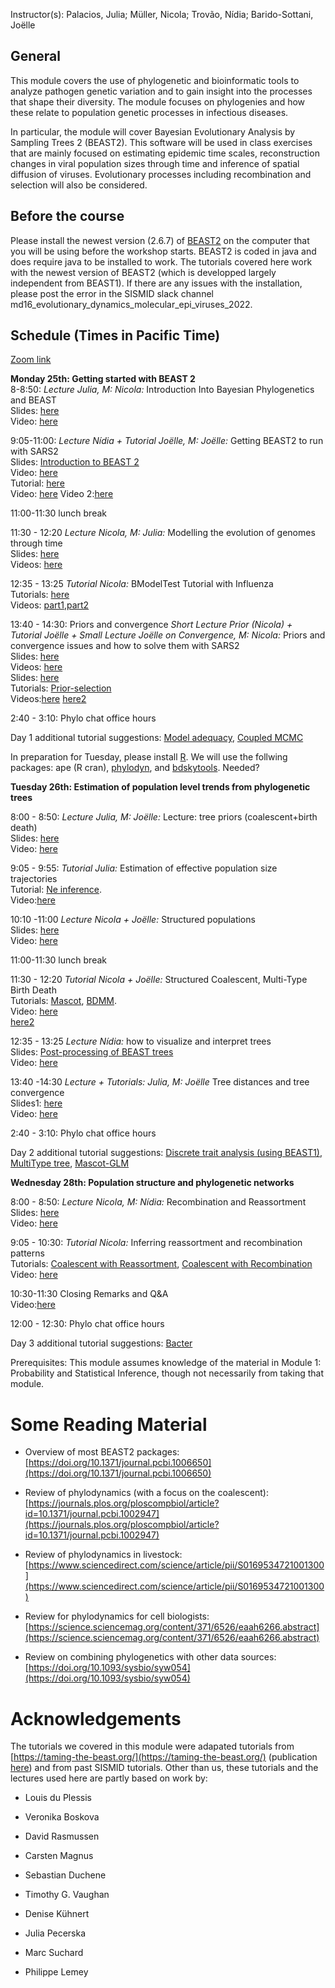 


<p>  </p>

<p>  </p>

Instructor(s):
Palacios, Julia; Müller, Nicola; Trovão, Nídia; Barido-Sottani, Joëlle

## General

This module covers the use of phylogenetic and bioinformatic tools to analyze pathogen genetic variation and to gain insight into the processes that shape their diversity. The module focuses on phylogenies and how these relate to population genetic processes in infectious diseases.

In particular, the module will cover Bayesian Evolutionary Analysis by Sampling Trees 2 (BEAST2). This software will be used in class exercises that are mainly focused on estimating epidemic time scales, reconstruction changes in viral population sizes through time and inference of spatial diffusion of viruses. Evolutionary processes including recombination and selection will also be considered.

## Before the course

Please install the newest version (2.6.7) of  [BEAST2](https://www.beast2.org/) on the computer that you will be using before the workshop starts.
BEAST2 is coded in java and does require java to be installed to work.
The tutorials covered here work with the newest version of BEAST2 (which is developped largely independent from BEAST1).
If there are any issues with the installation, please post the error in the SISMID slack channel md16_evolutionary_dynamics_molecular_epi_viruses_2022.

## Schedule (Times in Pacific Time)

[Zoom link](https://stanford.zoom.us/j/93968078131?pwd=dDJOejNKZU43clNRN01XN05BWWRsdz09) <br />


**Monday 25th: Getting started with BEAST 2** <br />
8-8:50: *Lecture Julia, M: Nicola:* Introduction Into Bayesian Phylogenetics and BEAST<br />
                Slides: [here](https://github.com/JuliaPalacios/SISMID_EvolutionaryDynamics/blob/master/Lectures/2022-07-25_Introduction.pdf?raw=true)<br />
                Video: [here](https://stanford.zoom.us/rec/share/66uvMHNM7Heu1mPUzRAYn-iLYe96Poy3F1ikeZVVIqPX792fjCmjT7aravPDiZpl.rJVvJEiUldq_SKOE?startTime=1658761529000)

9:05-11:00:  *Lecture Nídia + Tutorial Joëlle, M: Joëlle:*  Getting BEAST2 to run with SARS2 <br />
                Slides: [Introduction to BEAST 2](https://github.com/JuliaPalacios/SISMID_EvolutionaryDynamics/blob/master/Lectures/2021-07-21_IntroductionToBEAST2_NT.pdf)<br />
                Video: [here](https://stanford.zoom.us/rec/share/66uvMHNM7Heu1mPUzRAYn-iLYe96Poy3F1ikeZVVIqPX792fjCmjT7aravPDiZpl.rJVvJEiUldq_SKOE?startTime=1658765295000)<br />
                Tutorial: [here](https://github.com/JuliaPalacios/SISMID_EvolutionaryDynamics/blob/master/Tutorials/Introduction-to-BEAST2.zip?raw=true)<br />
                Video: [here](https://stanford.zoom.us/rec/share/66uvMHNM7Heu1mPUzRAYn-iLYe96Poy3F1ikeZVVIqPX792fjCmjT7aravPDiZpl.rJVvJEiUldq_SKOE?startTime=1658771657000)
Video 2:[here](https://stanford.zoom.us/rec/share/66uvMHNM7Heu1mPUzRAYn-iLYe96Poy3F1ikeZVVIqPX792fjCmjT7aravPDiZpl.rJVvJEiUldq_SKOE?startTime=1658768741000)

11:00-11:30 lunch break

11:30 - 12:20 *Lecture Nicola, M: Julia:* Modelling the evolution of genomes through time<br />
                Slides: [here](https://github.com/JuliaPalacios/SISMID_EvolutionaryDynamics/blob/master/Lectures/2022-07-26-sismid_evol_nfm.pptx?raw=true)<br />
                Videos: [here]() 
                
12:35 - 13:25 *Tutorial Nicola:* BModelTest Tutorial with Influenza <br />
                Tutorials: [here](https://github.com/JuliaPalacios/SISMID_EvolutionaryDynamics/blob/master/Tutorials/2021-07-22_BModelTest.zip?raw=true)<br />
                Videos: [part1](),[part2]()


13:40 - 14:30: Priors and convergence
*Short Lecture Prior (Nicola) + Tutorial Joëlle + Small Lecture Joëlle on Convergence, M: Nicola:* Priors and convergence issues and how to solve them with SARS2 <br />
                Slides: [here](https://github.com/JuliaPalacios/SISMID_EvolutionaryDynamics/blob/master/Lectures/2021-07-22_priors_nfm.pptx?raw=true)<br />
                Videos: [here]()<br />
                Slides: [here](https://github.com/JuliaPalacios/SISMID_EvolutionaryDynamics/blob/master/Lectures/2020-07-27_troubleshooting.pptx?raw=true)<br />
                Tutorials: [Prior-selection](https://github.com/JuliaPalacios/SISMID_EvolutionaryDynamics/blob/master/Tutorials/Prior-selection.zip?raw=true)<br />
                Videos:[here]()
                [here2]()

2:40 - 3:10: Phylo chat office hours


Day 1 additional tutorial suggestions: [Model adequacy](https://taming-the-beast.org/tutorials/adequacy_tutorial/), [Coupled MCMC](https://taming-the-beast.org/tutorials/CoupledMCMC-Tutorial/) 

              

In preparation for Tuesday, please install [R](https://www.r-project.org). We will use the follwing packages: ape (R cran), [phylodyn](https://github.com/mdkarcher/phylodyn), and [bdskytools](https://github.com/laduplessis/bdskytools). Needed?

**Tuesday 26th: Estimation of population level trends from phylogenetic trees**


8:00 - 8:50: *Lecture Julia, M: Joëlle:* Lecture: tree priors (coalescent+birth death) <br />
                Slides: [here](https://github.com/JuliaPalacios/SISMID_EvolutionaryDynamics/blob/master/Lectures/2021-07-22_tree_priors.pdf?raw=true)<br />                Video: [here]()

9:05 - 9:55: *Tutorial Julia:* Estimation of effective population size trajectories <br />
                Tutorial: [Ne inference](https://github.com/JuliaPalacios/SISMID_EvolutionaryDynamics/raw/master/Tutorials/Ne_inference.zip?raw=true).<br />
                Video:[here]()
                
10:10 -11:00 *Lecture Nicola + Joëlle:* Structured populations <br />
                Slides: [here](https://github.com/JuliaPalacios/SISMID_EvolutionaryDynamics/blob/master/Lectures/2022-07-26-sismid_structured_nfm.pptx?raw=true)<br />
                Video: [here]()
                
11:00-11:30 lunch break


11:30 - 12:20 *Tutorial Nicola + Joëlle:* Structured Coalescent, Multi-Type Birth Death <br />
                Tutorials: [Mascot](https://github.com/JuliaPalacios/SISMID_EvolutionaryDynamics/blob/master/Tutorials/Mascot-Tutorial.zip?raw=true), [BDMM](https://github.com/JuliaPalacios/SISMID_EvolutionaryDynamics/blob/master/Tutorials/Structured-birth-death-model.zip?raw=true).<br />
                Video: [here]()<br/>
                [here2]()
                
12:35 - 13:25 *Lecture Nídia:*  how to visualize and interpret trees <br />
                Slides: [Post-processing of BEAST trees](https://github.com/JuliaPalacios/SISMID_EvolutionaryDynamics/blob/master/Lectures/2021-07-23_FigTreeTutorial_NT.pdf)<br />
                Video: [here]()
                
                
13:40 -14:30
*Lecture + Tutorials: Julia, M: Joëlle* Tree distances and tree convergence <br />
                Slides1: [here](https://github.com/JuliaPalacios/SISMID_EvolutionaryDynamics/blob/master/Lectures/2021-07-22_Summary_Trees.pdf?raw=true)<br />
                Video: [here]()

               

2:40 - 3:10: Phylo chat office hours

Day 2 additional tutorial suggestions: [Discrete trait analysis (using BEAST1)](http://beast.community/workshop_discrete_diffusion), [MultiType tree](https://taming-the-beast.org/tutorials/Structured-coalescent/), [Mascot-GLM](https://github.com/nicfel/GLM-Tutorial)

**Wednesday 28th: Population structure and phylogenetic networks**


8:00 - 8:50: *Lecture Nicola, M: Nídia:* Recombination and Reassortment <br />
                Slides: [here](https://github.com/JuliaPalacios/SISMID_EvolutionaryDynamics/blob/master/Lectures/2022-07-27-sismid_network_nfm.pptx?raw=true)<br />
                Video: [here]()

9:05 - 10:30: *Tutorial Nicola:* Inferring reassortment and recombination patterns <br />
                Tutorials: [Coalescent with Reassortment](https://github.com/JuliaPalacios/SISMID_EvolutionaryDynamics/blob/master/Tutorials/Reassortment-Tutorial.zip?raw=true), [Coalescent with Recombination](https://github.com/JuliaPalacios/SISMID_EvolutionaryDynamics/blob/master/Tutorials/Recombination-Tutorial.zip?raw=true)<br />
                Video: [here]()
                
10:30-11:30 Closing Remarks and Q&A<br />
                Video:[here]()
                
12:00 - 12:30: Phylo chat office hours

Day 3 additional tutorial suggestions: [Bacter](https://taming-the-beast.org/tutorials/Bacter-Tutorial/)
         
Prerequisites: This module assumes knowledge of the material in Module 1: Probability and Statistical Inference, though not necessarily from taking that module.

# Some Reading Material

- Overview of most BEAST2 packages: [https://doi.org/10.1371/journal.pcbi.1006650](https://doi.org/10.1371/journal.pcbi.1006650)

- Review of phylodynamics (with a focus on the coalescent): [https://journals.plos.org/ploscompbiol/article?id=10.1371/journal.pcbi.1002947](https://journals.plos.org/ploscompbiol/article?id=10.1371/journal.pcbi.1002947)

- Review of phylodynamics in livestock: [https://www.sciencedirect.com/science/article/pii/S0169534721001300](https://www.sciencedirect.com/science/article/pii/S0169534721001300)

- Review for phylodynamics for cell biologists: [https://science.sciencemag.org/content/371/6526/eaah6266.abstract](https://science.sciencemag.org/content/371/6526/eaah6266.abstract)

- Review on combining phylogenetics with other data sources: [https://doi.org/10.1093/sysbio/syw054](https://doi.org/10.1093/sysbio/syw054)

# Acknowledgements

The tutorials we covered in this module were adapated tutorials from [https://taming-the-beast.org/](https://taming-the-beast.org/) (publication [here](https://academic.oup.com/sysbio/article/67/1/170/3897660)) and from past SISMID tutorials. 
Other than us, these tutorials and the lectures used here are partly based on work by:

- Louis du Plessis 

- Veronika Boskova

- David Rasmussen

- Carsten Magnus

- Sebastian Duchene

- Timothy G. Vaughan

- Denise Kühnert

- Julia Pecerska

- Marc Suchard

- Philippe Lemey

